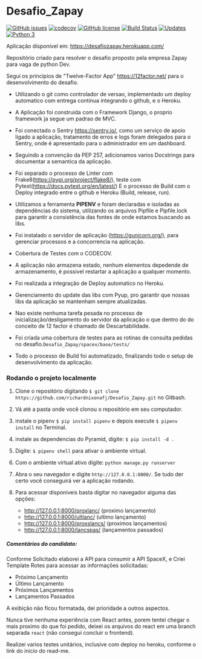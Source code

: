 # Desafio_Zapay

[![GitHub issues](https://img.shields.io/github/issues/richardnixonafj/Desafio_Zapay.svg)](https://github.com/richardnixonafj/Desafio_Zapay/issues)
[![codecov](https://codecov.io/gh/richardnixonafj/Desafio_Zapay/branch/master/graph/badge.svg)](https://codecov.io/gh/richardnixonafj/Desafio_Zapay)
[![GitHub license](https://img.shields.io/github/license/richardnixonafj/Desafio_Zapay.svg)](https://github.com/richardnixonafj/Desafio_Zapay)
[![Build Status](https://travis-ci.org/richardnixonafj/Desafio_Zapay.svg?branch=master)](https://travis-ci.org/richardnixonafj/Desafio_Zapay)
[![Updates](https://pyup.io/repos/github/richardnixonafj/Desafio_Zapay/shield.svg)](https://pyup.io/repos/github/richardnixonafj/Desafio_Zapay/)
[![Python 3](https://pyup.io/repos/github/richardnixonafj/Desafio_Zapay/python-3-shield.svg)](https://pyup.io/repos/github/richardnixonafj/Desafio_Zapay/)


Aplicação disponível em: https://desafiozapay.herokuapp.com/

Repositório criado para resolver o desafio proposto pela empresa Zapay para vaga de python Dev.


Segui os principios de "Twelve-Factor App" https://12factor.net/ para o desenvolvimento do desafio.

* Utilizando o git como controlador de versao, implementado um deploy automatico com entrega continua integrando o github, e o Heroku.
* A Aplicação foi construida com o Framework Django, o proprio framework ja segue um padrao 
de MVC.
* Foi conectado o Sentry https://sentry.io/, como um serviço de apoio ligado a aplicação, tratamento de erros e logs foram delegados para o Sentry, 
onde é apresentado para o administrador em um dashboard.

* Seguindo a convenção da PEP 257, adicionamos varios Docstrings para documentar a semantica da aplicação.

* Foi separado o processo de Linter com Frake8(https://pypi.org/project/flake8/), teste com Pytest(https://docs.pytest.org/en/latest/) 
E o processo de Build com o Deploy integrado entre o github e Heroku (Build, release, run).
* Utilizamos a ferramenta **PIPENV** e foram declaradas e isoladas as dependências do sistema, utilizando os arquivos 
  Pipfile e Pipfile.lock para garantir a consistência das fontes de onde estamos buscando as libs.
* Foi instalado o servidor de aplicação (https://gunicorn.org/), para gerenciar processos e a concorrencia na aplicação.
* Cobertura de Testes com o CODECOV.
* A aplicação não armazena estado, nenhum elementos depedende de armazenamento, é possivel restartar a aplicação a qualquer momento.
* Foi realizada a integração de Deploy automatico no Heroku.
* Gerenciamento do update das libs com Pyup, pro garantir que nossas libs da aplicação se mantenham sempre atualizadas.
* Nao existe nenhuma tarefa pesada no processo de inicialização/desligamento do servidor da aplicação o que dentro do
 do conceito de 12 factor é chamado de Descartabilidade.
* Foi criada uma cobertura de testes para as rotinas de consulta pedidas no desafio.`Desafio_Zapay/spacex/base/tests/`
* Todo o processo de Build foi automatizado, finalizando todo o setup de desenvolvimento da aplicação.


### Rodando o projeto localmente

1. Clone o repositório digitando `$ git clone https://github.com/richardnixonafj/Desafio_Zapay.git` no Gitbash.
2. Vá até a pasta onde você clonou o repositório em seu computador.
3. instale o pipenv `$ pip install pipenv` e depois execute `$ pipenv install` no Terminal.
4. instale as dependencias do Pyramid, digite: `$ pip install -d .`
5. Digite: `$ pipenv shell` para ativar o ambiente virtual.
6. Com o ambiente virtual ativo digite: `python manage.py runserver`
7. Abra o seu navegador e digite `http://127.0.0.1:8000/`. Se tudo der certo você conseguirá ver a aplicação rodando.
8. Para acessar disponiveis basta digitar no navegador alguma das opções:

    * http://127.0.0.1:8000/proxlanc/ (proximo lançamento)
    * http://127.0.0.1:8000/ultlanc/ (ultimo lançamento)
    * http://127.0.0.1:8000/proxslancs/ (proximos lançamentos)
    * http://127.0.0.1:8000/lancspas/ (lançamentos passados)


##### Comentários do candidato:

Conforme Solicitado elaborei a API para consumir a  API SpaceX, e Criei Template Rotes para acessar as informações solicitadas:

* Próximo Lançamento
* Último Lançamento
* Próximos Lançamentos
* Lançamentos Passados

A exibição não ficou formatada, dei prioridade a outros aspectos.

Nunca tive nenhuma experiência com React antes, porem tentei chegar o mais proximo do que foi pedido, deixei os arquivos do react em uma branch separada `react` (não consegui concluir o frontend).

Realizei varios testes unitários, inclusive com deploy no heroku, conforme o link do inicio do read-me.

